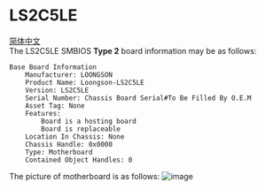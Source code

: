 # LS2C5LE  

[简体中文](https://github.com/loongson/Firmware/blob/main/5000Series/Server/LS2C5LE/README_CN.md)  
The LS2C5LE SMBIOS **Type 2** board information may be as follows:  
```  
Base Board Information
	Manufacturer: LOONGSON
	Product Name: Loongson-LS2C5LE
	Version: LS2C5LE
	Serial Number: Chassis Board Serial#To Be Filled By O.E.M
	Asset Tag: None
	Features:
		Board is a hosting board
		Board is replaceable
	Location In Chassis: None
	Chassis Handle: 0x0000
	Type: Motherboard
	Contained Object Handles: 0
```  
The picture of motherboard is as follows:
![image](https://github.com/loongson/Firmware/blob/main/Image/LS2C5LE.jpg)  
